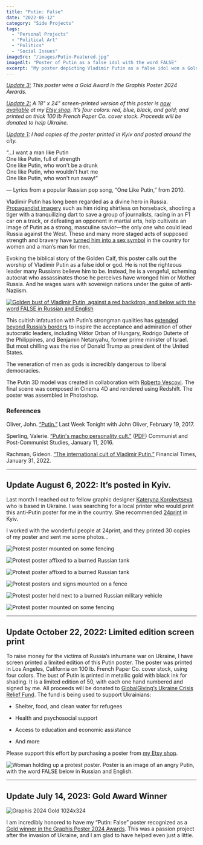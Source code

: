 ```yaml
---
title: "Putin: False"
date: "2022-06-12"
category: "Side Projects"
tags:
  - "Personal Projects"
  - "Political Art"
  - "Politics"
  - "Social Issues"
imageSrc: "/images/Putin-Featured.jpg"
imageAlt: "Poster of Putin as a false idol with the word FALSE"
excerpt: "My poster depicting Vladimir Putin as a false idol won a Gold Award in the Graphis Poster 2024 Awards. Created in response to Russia's invasion of Ukraine, the design features a golden bust of Putin against a red backdrop with \"FALSE\" written in both Russian and English. The poster was printed and displayed in Kyiv, and a limited-edition screen print raised funds for Ukrainian humanitarian aid."
---
```


_[Update 3:](#update3) This poster wins a Gold Award in the Graphis Poster 2024 Awards._

_[Update 2:](#update2) A 18" x 24" screen-printed version of this poster is [now available](https://www.etsy.com/listing/1330944723/anti-vladimir-putin-poster-proceeds-will?click_key=e6bcc8c4d232ae122f58b63a2fd91ddcd301aeea:1330944723&click_sum=6c3bda1a) at my [Etsy shop](https://www.etsy.com/shop/RogerWongDesign). It’s four colors: red, blue, black, and gold; and printed on thick 100 lb French Paper Co. cover stock. Proceeds will be donated to help Ukraine._

_[Update 1:](#update1) I had copies of the poster printed in Kyiv and posted around the city._

“…I want a man like Putin  
One like Putin, full of strength  
One like Putin, who won't be a drunk  
One like Putin, who wouldn't hurt me  
One like Putin, who won't run away!”

— Lyrics from a popular Russian pop song, “One Like Putin,” from 2010.

Vladimir Putin has long been regarded as a divine hero in Russia. [Propagandist imagery](https://www.youtube.com/watch?v=0utzB6oDan0) such as him riding shirtless on horseback, shooting a tiger with a tranquilizing dart to save a group of journalists, racing in an F1 car on a track, or defeating an opponent in martial arts, help cultivate an image of Putin as a strong, masculine savior—the only one who could lead Russia against the West. These and many more staged acts of supposed strength and bravery have [turned him into a sex symbol](http://dx.doi.org/10.1016/j.postcomstud.2015.12.001) in the country for women and a man’s man for men.

Evoking the biblical story of the Golden Calf, this poster calls out the worship of Vladimir Putin as a false idol or god. He is not the righteous leader many Russians believe him to be. Instead, he is a vengeful, scheming autocrat who assassinates those he perceives have wronged him or Mother Russia. And he wages wars with sovereign nations under the guise of anti-Naziism. 

[![Golden bust of Vladimir Putin, against a red backdrop, and below with the word FALSE in Russian and English](/images/Putin_False-Roger_Wong-scaled.jpg)](/images/Putin_False-Roger_Wong-scaled.jpg)

This cultish infatuation with Putin’s strongman qualities has [extended beyond Russia’s borders](https://www.ft.com/content/da08b08c-eac3-4586-abe3-c3691cb54f44) to inspire the acceptance and admiration of other autocratic leaders, including Viktor Orban of Hungary, Rodrigo Duterte of the Philippines, and Benjamin Netanyahu, former prime minister of Israel. But most chilling was the rise of Donald Trump as president of the United States.

The veneration of men as gods is incredibly dangerous to liberal democracies. 

The Putin 3D model was created in collaboration with [Roberto Vescovi](https://roberto_vescovi.artstation.com/). The final scene was composed in Cinema 4D and rendered using Redshift. The poster was assembled in Photoshop. 

### References

Oliver, John. [“Putin.”](https://www.youtube.com/watch?v=0utzB6oDan0) Last Week Tonight with John Oliver, February 19, 2017.

Sperling, Valerie. [“Putin's macho personality cult.”](http://dx.doi.org/10.1016/j.postcomstud.2015.12.001) ([PDF](https://krytyka.com/sites/krytyka/files/sperling_0.pdf)) Communist and Post-Communist Studies, January 11, 2016.

Rachman, Gideon. [“The international cult of Vladimir Putin.”](https://www.ft.com/content/da08b08c-eac3-4586-abe3-c3691cb54f44) Financial Times, January 31, 2022.

* * *

## Update August 6, 2022: It’s posted in Kyiv.

Last month I reached out to fellow graphic designer [Kateryna Korolevtseva](https://korolevtseva.com) who is based in Ukraine. I was searching for a local printer who would print this anti-Putin poster for me in the country. She recommended [24print](https://www.24print.ua/) in Kyiv.

I worked with the wonderful people at 24print, and they printed 30 copies of my poster and sent me some photos…

![Protest poster mounted on some fencing](/images/3-scaled.jpg)

![Protest poster affixed to a burned Russian tank](/images/5-scaled.jpg)

![Protest poster affixed to a burned Russian tank](/images/8-scaled.jpg)

![Protest posters and signs mounted on a fence](/images/10-scaled.jpg)

![Protest poster held next to a burned Russian military vehicle](/images/7-scaled.jpg)

![Protest poster mounted on some fencing](/images/photo_1.jpg)

* * *

## Update October 22, 2022: Limited edition screen print

To raise money for the victims of Russia’s inhumane war on Ukraine, I have screen printed a limited edition of this Putin poster. The poster was printed in Los Angeles, California on 100 lb. French Paper Co. cover stock, using four colors. The bust of Putin is printed in metallic gold with black ink for shading. It is a limited edition of 50, with each one hand numbered and signed by me. All proceeds will be donated to [GlobalGiving’s Ukraine Crisis Relief Fund](https://www.globalgiving.org/projects/ukraine-crisis-relief-fund/). The fund is being used to support Ukrainians:

- Shelter, food, and clean water for refugees

- Health and psychosocial support

- Access to education and economic assistance

- And more

Please support this effort by purchasing a poster from [my Etsy shop](https://www.etsy.com/listing/1330944723/false-anti-vladimir-putin-poster-18-x-24).

![Woman holding up a protest poster. Poster is an image of an angry Putin, with the word FALSE below in Russian and English.](/images/Karen-holding-Putin-poster.jpg)

* * *

## Update July 14, 2023: Gold Award Winner

![Graphis 2024 Gold 1024x324](/images/graphis-2024-gold.jpg)

I am incredibly honored to have my “Putin: False” poster recognized as a [Gold winner in the Graphis Poster 2024 Awards](https://www.graphis.com/entry/39b4bd5c-6841-4248-a55d-b167369d3fde/). This was a passion project after the invasion of Ukraine, and I am glad to have helped even just a little.

